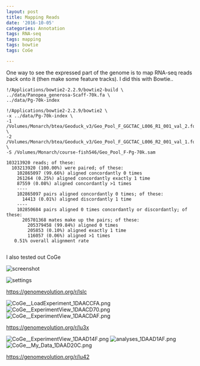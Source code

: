 ```yaml
---
layout: post
title: Mapping Reads
date: '2016-10-05'
categories: Annotation
tags: RNA-seq
tags: mapping
tags: bowtie
tags: CoGe

---
```


One way to see the expressed part of the genome is to map RNA-seq reads back onto it (then make some feature tracks).
I did this with Bowtie..


```
!/Applications/bowtie2-2.2.9/bowtie2-build \
../data/Panopea_generosa-Scaff-70k.fa \
../data/Pg-70k-index

!/Applications/bowtie2-2.2.9/bowtie2 \
-x ../data/Pg-70k-index \
-1 /Volumes/Monarch/btea/Geoduck_v3/Geo_Pool_F_GGCTAC_L006_R1_001_val_2.fq \
-2 /Volumes/Monarch/btea/Geoduck_v3/Geo_Pool_F_GGCTAC_L006_R2_001_val_1.fq \
-S /Volumes/Monarch/course-fish546/Geo_Pool_F-Pg-70k.sam

103213920 reads; of these:
  103213920 (100.00%) were paired; of these:
    102865097 (99.66%) aligned concordantly 0 times
    261264 (0.25%) aligned concordantly exactly 1 time
    87559 (0.08%) aligned concordantly >1 times
    ----
    102865097 pairs aligned concordantly 0 times; of these:
      14413 (0.01%) aligned discordantly 1 time
    ----
    102850684 pairs aligned 0 times concordantly or discordantly; of these:
      205701368 mates make up the pairs; of these:
        205379458 (99.84%) aligned 0 times
        205853 (0.10%) aligned exactly 1 time
        116057 (0.06%) aligned >1 times
   0.51% overall alignment rate
   
```
 
 I also tested out CoGe
 
 ![screenshot](https://camo.githubusercontent.com/0d1f22de5c3509b585afc570b2d0ada1872bd965/687474703a2f2f6561676c652e666973682e77617368696e67746f6e2e6564752f636e6964617269616e2f736b697463682f436f47655f5f4d795f446174615f31444134353536422e706e67)
 
 ![settings](https://camo.githubusercontent.com/74593a3a672747976968ebd0b667c47718435b37/687474703a2f2f6561676c652e666973682e77617368696e67746f6e2e6564752f636e6964617269616e2f736b697463682f436f47655f5f4d795f446174615f31444134353539382e706e67)
 
 https://genomevolution.org/r/lslc
 
 <img src="http://eagle.fish.washington.edu/cnidarian/skitch/CoGe__LoadExperiment_1DAACCFA.png" alt="CoGe__LoadExperiment_1DAACCFA.png"/>
 
 <img src="http://eagle.fish.washington.edu/cnidarian/skitch/CoGe__ExperimentView_1DAACD70.png" alt="CoGe__ExperimentView_1DAACD70.png"/>
 
 
 <img src="http://eagle.fish.washington.edu/cnidarian/skitch/CoGe__ExperimentView_1DAACDAF.png" alt="CoGe__ExperimentView_1DAACDAF.png"/>


https://genomevolution.org/r/lu3x


<img src="http://eagle.fish.washington.edu/cnidarian/skitch/CoGe__ExperimentView_1DAAD14F.png" alt="CoGe__ExperimentView_1DAAD14F.png"/>


<img src="http://eagle.fish.washington.edu/cnidarian/skitch/analyses_1DAAD1AF.png" alt="analyses_1DAAD1AF.png"/>

<img src="http://eagle.fish.washington.edu/cnidarian/skitch/CoGe__My_Data_1DAAD20C.png" alt="CoGe__My_Data_1DAAD20C.png"/>

https://genomevolution.org/r/lu42







